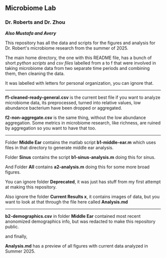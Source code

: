 Microbiome Lab
---
### Dr. Roberts and Dr. Zhou
***Also Mustafa and Avery***

This repository has all the data and scripts for the figures and analysis for Dr. Robert's microbiome research from the summer of 2025. 

The main home directory, the one with this README file, has a bunch of short *python scripts* and *csv files* labelled from a to f that were involved in taking microbiome data from two separate time periods
and combining them, then cleaning the data. 

It was labelled with letters for personal organization, you can ignore that. 

---


**f1-cleaned-ready-general.csv** is the current best file if you want to analyze microbiome data, its preprocessed, turned into relative values, low abundance bacterium have been dropped or aggregated. 

**f2-non-aggregate.csv** is the same thing, without the low abundance aggregation. Some metrics in microbiome research, like richness, are ruined by aggregation so you want to have that too. 

---

Folder **Middle Ear** contains the matlab script **b1-middle-ear.m** which uses files in that directory to generate middle ear analysis.

Folder **Sinus** contains the script **b1-sinus-analysis.m** doing this for sinus. 

And Folder **All** contains **a2-analysis.m** doing this for some more broad figures. 

You can ignore folder **Deprecated**, it was just has stuff from my first attempt at making this repository. 

Also ignore the folder **Current Results x**, it contains images of data, but you want to look at that through the file here called **Analysis.md**

---

**b2-demographics.csv** in folder **Middle Ear** contained most recent anonomized demographics info, but was redacted to make this repository public.

and finally,

**Analysis.md** has a preview of all figures with current data analyzed in Summer 2025. 

